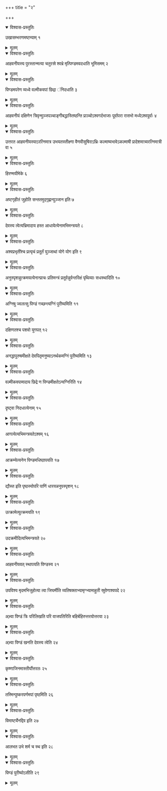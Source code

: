 +++
title = "२"

+++


<details open><summary>विश्वास-प्रस्तुतिः</summary>

उखासम्भरणमष्टम्याम् १
</details>

<details><summary>मूलम्</summary>

उखासम्भरणमष्टम्याम् १
</details>


<details open><summary>विश्वास-प्रस्तुतिः</summary>

आहवनीयस्य पुरस्तान्मत्या चतुरस्रे श्वभ्रे मृत्पिण्डमवदधाति भूमिसमम् २
</details>

<details><summary>मूलम्</summary>

आहवनीयस्य पुरस्तान्मत्या चतुरस्रे श्वभ्रे मृत्पिण्डमवदधाति भूमिसमम् २
</details>


<details open><summary>विश्वास-प्रस्तुतिः</summary>

पिण्डमपरेण व्यध्वे वल्मीकवपां छिद्रा ंनिदधाति ३
</details>

<details><summary>मूलम्</summary>

पिण्डमपरेण व्यध्वे वल्मीकवपां छिद्रा ंनिदधाति ३
</details>


<details open><summary>विश्वास-प्रस्तुतिः</summary>

आहवनीयं दक्षिणेन त्रिवृन्मुञ्जपञ्चाङ्गीबद्धास्तिष्ठन्ति प्राञ्चोऽश्वगर्दभाजाः पूर्वापरा रासभो मध्येऽश्वपूर्वाः ४
</details>

<details><summary>मूलम्</summary>

आहवनीयं दक्षिणेन त्रिवृन्मुञ्जपञ्चाङ्गीबद्धास्तिष्ठन्ति प्राञ्चोऽश्वगर्दभाजाः पूर्वापरा रासभो मध्येऽश्वपूर्वाः ४
</details>


<details open><summary>विश्वास-प्रस्तुतिः</summary>

उत्तरत आहवनीयस्याऽरत्निमात्र उभयतस्तीक्ष्णा वैणवीसुषिराऽभ्रिः कल्माष्यभावेऽकल्माषी प्रादेशमात्र्यरत्निमात्री वा ५
</details>

<details><summary>मूलम्</summary>

उत्तरत आहवनीयस्याऽरत्निमात्र उभयतस्तीक्ष्णा वैणवीसुषिराऽभ्रिः कल्माष्यभावेऽकल्माषी प्रादेशमात्र्यरत्निमात्री वा ५
</details>


<details open><summary>विश्वास-प्रस्तुतिः</summary>

हिरण्मयीमेके ६
</details>

<details><summary>मूलम्</summary>

हिरण्मयीमेके ६
</details>


<details open><summary>विश्वास-प्रस्तुतिः</summary>

अष्टगृहीतं जुहोति सन्ततमुद्गृह्णन्युञ्जान इति ७
</details>

<details><summary>मूलम्</summary>

अष्टगृहीतं जुहोति सन्ततमुद्गृह्णन्युञ्जान इति ७
</details>


<details open><summary>विश्वास-प्रस्तुतिः</summary>

देवस्य त्वेत्यभ्रिमादाय हस्त आधायेत्येनामभिमन्त्रयते ८
</details>

<details><summary>मूलम्</summary>

देवस्य त्वेत्यभ्रिमादाय हस्त आधायेत्येनामभिमन्त्रयते ८
</details>


<details open><summary>विश्वास-प्रस्तुतिः</summary>

अश्वप्रभृतींश्च प्रत्यृचं प्रतूर्तं युञ्जाथां योगे योग इति ९
</details>

<details><summary>मूलम्</summary>

अश्वप्रभृतींश्च प्रत्यृचं प्रतूर्तं युञ्जाथां योगे योग इति ९
</details>


<details open><summary>विश्वास-प्रस्तुतिः</summary>

अनुस्पृशन्नुत्क्रमयत्येनान्प्राचः प्रतिमन्त्रं प्रतूर्वन्नुर्वन्तरिक्षं पृथिव्याः सधस्थादिति १०
</details>

<details><summary>मूलम्</summary>

अनुस्पृशन्नुत्क्रमयत्येनान्प्राचः प्रतिमन्त्रं प्रतूर्वन्नुर्वन्तरिक्षं पृथिव्याः सधस्थादिति १०
</details>


<details open><summary>विश्वास-प्रस्तुतिः</summary>

अग्निषु ज्वलत्सु पिण्डं गच्छन्त्यग्निं पुरीष्यमिति ११
</details>

<details><summary>मूलम्</summary>

अग्निषु ज्वलत्सु पिण्डं गच्छन्त्यग्निं पुरीष्यमिति ११
</details>


<details open><summary>विश्वास-प्रस्तुतिः</summary>

दक्षिणतश्च पशवो युगपत् १२
</details>

<details><summary>मूलम्</summary>

दक्षिणतश्च पशवो युगपत् १२
</details>


<details open><summary>विश्वास-प्रस्तुतिः</summary>

अनद्धापुरुषमीक्षते देवपितृमनुष्याऽनर्थकमग्निं पुरीष्यमिति १३
</details>

<details><summary>मूलम्</summary>

अनद्धापुरुषमीक्षते देवपितृमनुष्याऽनर्थकमग्निं पुरीष्यमिति १३
</details>


<details open><summary>विश्वास-प्रस्तुतिः</summary>

वल्मीकवपामादाय छिद्रे ण पिण्डमीक्षतेऽन्वग्निरिति १४
</details>

<details><summary>मूलम्</summary>

वल्मीकवपामादाय छिद्रे ण पिण्डमीक्षतेऽन्वग्निरिति १४
</details>


<details open><summary>विश्वास-प्रस्तुतिः</summary>

दृष्ट्वा निदधात्येनाम् १५
</details>

<details><summary>मूलम्</summary>

दृष्ट्वा निदधात्येनाम् १५
</details>


<details open><summary>विश्वास-प्रस्तुतिः</summary>

आगत्येत्यभिमन्त्रयतेऽश्वम् १६
</details>

<details><summary>मूलम्</summary>

आगत्येत्यभिमन्त्रयतेऽश्वम् १६
</details>


<details open><summary>विश्वास-प्रस्तुतिः</summary>

आक्रम्येत्यनेन पिण्डमधिष्ठापयति १७
</details>

<details><summary>मूलम्</summary>

आक्रम्येत्यनेन पिण्डमधिष्ठापयति १७
</details>


<details open><summary>विश्वास-प्रस्तुतिः</summary>

द्यौस्त इति पृष्ठस्योपरि पाणिं धारयन्ननुपस्पृशन् १८
</details>

<details><summary>मूलम्</summary>

द्यौस्त इति पृष्ठस्योपरि पाणिं धारयन्ननुपस्पृशन् १८
</details>


<details open><summary>विश्वास-प्रस्तुतिः</summary>

उत्क्रामेत्युत्क्रमयति १९
</details>

<details><summary>मूलम्</summary>

उत्क्रामेत्युत्क्रमयति १९
</details>


<details open><summary>विश्वास-प्रस्तुतिः</summary>

उदक्रमीदित्यभिमन्त्रयते २०
</details>

<details><summary>मूलम्</summary>

उदक्रमीदित्यभिमन्त्रयते २०
</details>


<details open><summary>विश्वास-प्रस्तुतिः</summary>

आहवनीयवत् स्थापयति पिण्डस्य २१
</details>

<details><summary>मूलम्</summary>

आहवनीयवत् स्थापयति पिण्डस्य २१
</details>


<details open><summary>विश्वास-प्रस्तुतिः</summary>

उपविश्य मृदमभिजुहोत्या त्वा जिघर्मीति व्यतिषक्ताभ्यामृग्भ्यामाहुती स्रुवेणाश्वपदे २२
</details>

<details><summary>मूलम्</summary>

उपविश्य मृदमभिजुहोत्या त्वा जिघर्मीति व्यतिषक्ताभ्यामृग्भ्यामाहुती स्रुवेणाश्वपदे २२
</details>


<details open><summary>विश्वास-प्रस्तुतिः</summary>

अभ्र्या पिण्डं त्रिः परिलिखति परि वाजपतिरिति बहिर्बहिरुत्तरयोत्तरया २३
</details>

<details><summary>मूलम्</summary>

अभ्र्या पिण्डं त्रिः परिलिखति परि वाजपतिरिति बहिर्बहिरुत्तरयोत्तरया २३
</details>


<details open><summary>विश्वास-प्रस्तुतिः</summary>

अभ्र्या पिण्डं खनति देवस्य त्वेति २४
</details>

<details><summary>मूलम्</summary>

अभ्र्या पिण्डं खनति देवस्य त्वेति २४
</details>


<details open><summary>विश्वास-प्रस्तुतिः</summary>

कृष्णाजिनमास्तीर्योत्तरतः २५
</details>

<details><summary>मूलम्</summary>

कृष्णाजिनमास्तीर्योत्तरतः २५
</details>


<details open><summary>विश्वास-प्रस्तुतिः</summary>

तस्मिन्पुष्करपर्णमपां पृष्ठमिति २६
</details>

<details><summary>मूलम्</summary>

तस्मिन्पुष्करपर्णमपां पृष्ठमिति २६
</details>


<details open><summary>विश्वास-प्रस्तुतिः</summary>

विमार्ष्ट्येनद्दिव इति २७
</details>

<details><summary>मूलम्</summary>

विमार्ष्ट्येनद्दिव इति २७
</details>


<details open><summary>विश्वास-प्रस्तुतिः</summary>

आलभत उभे शर्म च स्थ इति २८
</details>

<details><summary>मूलम्</summary>

आलभत उभे शर्म च स्थ इति २८
</details>


<details open><summary>विश्वास-प्रस्तुतिः</summary>

पिण्डं पुरीष्योऽसीति २९
</details>

<details><summary>मूलम्</summary>

पिण्डं पुरीष्योऽसीति २९
</details>
